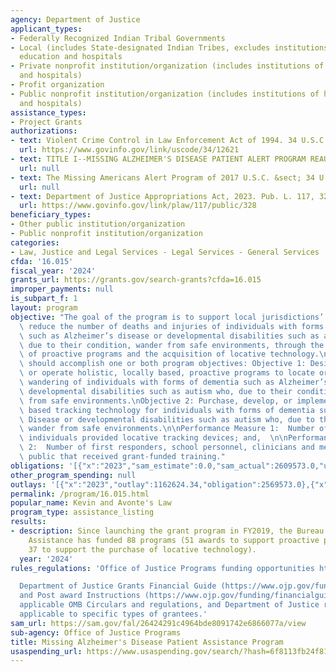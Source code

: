 ```yaml
---
agency: Department of Justice
applicant_types:
- Federally Recognized Indian Tribal Governments
- Local (includes State-designated Indian Tribes, excludes institutions of higher
  education and hospitals
- Private nonprofit institution/organization (includes institutions of higher education
  and hospitals)
- Profit organization
- Public nonprofit institution/organization (includes institutions of higher education
  and hospitals)
assistance_types:
- Project Grants
authorizations:
- text: Violent Crime Control in Law Enforcement Act of 1994. 34 U.S.C. &sect; 12621.
  url: https://www.govinfo.gov/link/uscode/34/12621
- text: TITLE I--MISSING ALZHEIMER'S DISEASE PATIENT ALERT PROGRAM REAUTHORIZATION.
  url: null
- text: The Missing Americans Alert Program of 2017 U.S.C. &sect; 34 U.S.C. 12621.
  url: null
- text: Department of Justice Appropriations Act, 2023. Pub. L. 117, 328.
  url: https://www.govinfo.gov/link/plaw/117/public/328
beneficiary_types:
- Other public institution/organization
- Public nonprofit institution/organization
categories:
- Law, Justice and Legal Services - Legal Services - General Services
cfda: '16.015'
fiscal_year: '2024'
grants_url: https://grants.gov/search-grants?cfda=16.015
improper_payments: null
is_subpart_f: 1
layout: program
objective: "The goal of the program is to support local jurisdictions’ efforts to\
  \ reduce the number of deaths and injuries of individuals with forms of dementia\
  \ such as Alzheimer’s disease or developmental disabilities such as autism who,\
  \ due to their condition, wander from safe environments, through the implementation\
  \ of proactive programs and the acquisition of locative technology.\n \nProjects\
  \ should accomplish one or both program objectives: Objective 1: Design, establish,\
  \ or operate holistic, locally based, proactive programs to locate or prevent the\
  \ wandering of individuals with forms of dementia such as Alzheimer’s Disease or\
  \ developmental disabilities such as autism who, due to their condition, wander\
  \ from safe environments.\nObjective 2: Purchase, develop, or implement locally\
  \ based tracking technology for individuals with forms of dementia such as Alzheimer’s\
  \ Disease or developmental disabilities such as autism who, due to their condition,\
  \ wander from safe environments.\n\nPerformance Measure 1:  Number of vulnerable\
  \ individuals provided locative tracking devices; and,  \n\nPerformance Measure\
  \ 2:  Number of first responders, school personnel, clinicians and members of the\
  \ public that received grant-funded training."
obligations: '[{"x":"2023","sam_estimate":0.0,"sam_actual":2609573.0,"usa_spending_actual":2569573.0},{"x":"2024","sam_estimate":0.0,"sam_actual":2536071.0,"usa_spending_actual":2692134.3},{"x":"2025","sam_estimate":0.0,"sam_actual":6000000.0,"usa_spending_actual":-339994.76}]'
other_program_spending: null
outlays: '[{"x":"2023","outlay":1162624.34,"obligation":2569573.0},{"x":"2024","outlay":275037.97,"obligation":2244571.0},{"x":"2025","outlay":0.0,"obligation":0.0}]'
permalink: /program/16.015.html
popular_name: Kevin and Avonte's Law
program_type: assistance_listing
results:
- description: Since launching the grant program in FY2019, the Bureau of Justice
    Assistance has funded 88 programs (51 awards to support proactive programs and
    37 to support the purchase of locative technology).
  year: '2024'
rules_regulations: 'Office of Justice Programs funding opportunities https://www.ojp.gov/funding/explore/current-funding-opportunities

  Department of Justice Grants Financial Guide (https://www.ojp.gov/funding/financialguidedoj/overview)
  and Post award Instructions (https://www.ojp.gov/funding/financialguidedoj/iii-postaward-requirements),
  applicable OMB Circulars and regulations, and Department of Justice regulations
  applicable to specific types of grantees.'
sam_url: https://sam.gov/fal/26424291c4964bde8091742e6866077a/view
sub-agency: Office of Justice Programs
title: Missing Alzheimer's Disease Patient Assistance Program
usaspending_url: https://www.usaspending.gov/search/?hash=6f8113fb24f815715dfab79380084136
---
```

